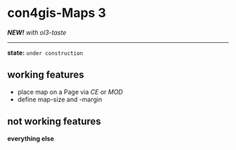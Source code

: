 con4gis-Maps 3
==============
***NEW!*** *with ol3-taste*

---

**state:** `under construction`

working features
----------------

- place map on a Page via *CE* or *MOD*
- define map-size and -margin


not working features
--------------------

**everything else**

